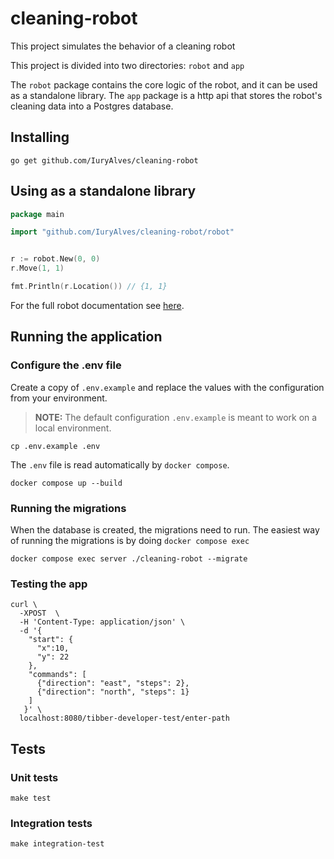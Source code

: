 # cleaning-robot

This project simulates the behavior of a cleaning robot

This project is divided into two directories: `robot` and `app`

The `robot` package contains the core logic of the robot, and it can be used as a standalone library.
The `app` package is a http api that stores the robot's cleaning data into a Postgres database.

## Installing

```shell
go get github.com/IuryAlves/cleaning-robot
```

## Using as a standalone library

````go
package main

import "github.com/IuryAlves/cleaning-robot/robot"


r := robot.New(0, 0)
r.Move(1, 1)

fmt.Println(r.Location()) // {1, 1}
````

For the full robot documentation see [here](https://github.com/IuryAlves/cleaning-robot/tree/main/robot/README.md).

## Running the application

### Configure the .env file

Create a copy of `.env.example` and replace the values with the configuration from your environment.
> **NOTE:** The default configuration `.env.example` is meant to work on a local environment.


```shell
cp .env.example .env
```

The `.env` file is read automatically by `docker compose`.

```shell
docker compose up --build
```

### Running the migrations

When the database is created, the migrations need to run.
The easiest way of running the migrations is by doing `docker compose exec`

```shell
docker compose exec server ./cleaning-robot --migrate 
```

### Testing the app

```shell
curl \
  -XPOST  \
  -H 'Content-Type: application/json' \
  -d '{
    "start": {
      "x":10,
      "y": 22
    },
    "commands": [
      {"direction": "east", "steps": 2}, 
      {"direction": "north", "steps": 1}
    ]
   }' \
  localhost:8080/tibber-developer-test/enter-path
```

## Tests

### Unit tests

```shell
make test
```

### Integration tests
```shell
make integration-test
```